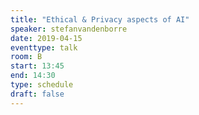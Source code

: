```yaml
---
title: "Ethical & Privacy aspects of AI"
speaker: stefanvandenborre
date: 2019-04-15
eventtype: talk
room: B
start: 13:45
end: 14:30
type: schedule
draft: false
---
```

